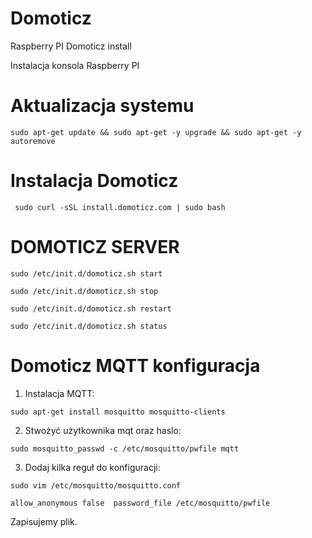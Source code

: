 # Domoticz
Raspberry PI Domoticz install

Instalacja konsola Raspberry PI <br>

# Aktualizacja systemu

`sudo apt-get update && sudo apt-get -y upgrade && sudo apt-get -y autoremove`

# Instalacja Domoticz

` sudo curl -sSL install.domoticz.com | sudo bash`

# DOMOTICZ SERVER

`sudo /etc/init.d/domoticz.sh start`

`sudo /etc/init.d/domoticz.sh stop`

`sudo /etc/init.d/domoticz.sh restart`

`sudo /etc/init.d/domoticz.sh status`

# Domoticz MQTT konfiguracja

1. Instalacja MQTT: 

`sudo apt-get install mosquitto mosquitto-clients`

2. Stwożyć użytkownika mqt oraz haslo:

`sudo mosquitto_passwd -c /etc/mosquitto/pwfile mqtt`

3. Dodaj kilka reguł do konfiguracji: 
 
 `sudo vim /etc/mosquitto/mosquitto.conf`

 `allow_anonymous false 
  password_file /etc/mosquitto/pwfile `


Zapisujemy plik.


